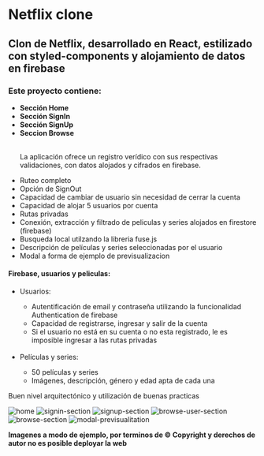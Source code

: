 # Netflix clone

## Clon de Netflix, desarrollado en React, estilizado con styled-components y alojamiento de datos en firebase

<h3>Este proyecto contiene: </h3>

  <ul>
     <li><strong>Sección Home</strong></li>
     <li><strong>Sección SignIn</strong></li>
     <li><strong>Sección SignUp</strong></li>
     <li><strong>Seccion Browse</strong></li>
       <br/>
      <p>La aplicación ofrece un registro verídico con sus respectivas validaciones, con datos alojados y cifrados en firebase.</p>
     <li>Ruteo completo</li>
     <li>Opción de SignOut</li>
     <li>Capacidad de cambiar de usuario sin necesidad de cerrar la cuenta</li>
     <li>Capacidad de alojar 5 usuarios por cuenta</li>
     <li>Rutas privadas</li>
     <li>Conexión, extracción y filtrado de peliculas y series alojados en firestore (firebase)</li>
     <li>Busqueda local utilzando la libreria fuse.js</li>
     <li>Descripción de películas y series seleccionadas por el usuario</li>
     <li>Modal a forma de ejemplo de previsualizacion</li>  
  
  </ul>

  <h4>Firebase, usuarios y peliculas:</h4>

  <ul>
  <li>Usuarios:</li>
  <ul>
    <li>Autentificación de email y contraseña utilizando la funcionalidad Authentication de firebase</li>
    <li>Capacidad de registrarse, ingresar y salir de la cuenta</li>  
    <li>Si el usuario no está en su cuenta o no esta registrado, le es imposible ingresar a las rutas privadas </li>
  </ul>
    <br/>
  <li>Películas y series: </li>
  <ul>
    <li>50 películas y series</li>
    <li>Imágenes, descripción, género y edad apta de cada una</li>  
  </ul> 
  </ul>
  
<p>Buen nivel arquitectónico y utilización de buenas practicas</p>

![home](https://user-images.githubusercontent.com/73530778/145051552-aa38eac5-5de5-4cab-b2a6-4f6abf6bcbce.jpg)
![signin-section](https://user-images.githubusercontent.com/73530778/145051620-a4fd3f3c-0331-45c6-8af1-eeba801ebdff.jpg)
![signup-section](https://user-images.githubusercontent.com/73530778/145051631-e8a700a9-5fb9-482c-9cb4-332bcc5d5e75.jpg)
![browse-user-section](https://user-images.githubusercontent.com/73530778/145051650-8bf13502-edfd-4a1a-9e2e-99235854df97.png)
![browse-section](https://user-images.githubusercontent.com/73530778/145051659-d603d5a1-fd7e-451e-baf1-b178b1a28463.jpg)
![modal-previsualitation](https://user-images.githubusercontent.com/73530778/145051666-2077bad6-530f-4397-b689-f5fa7874fabc.jpg)

<strong>Imagenes a modo de ejemplo, por terminos de © Copyright y derechos de autor no es posible deployar la web</strong>
